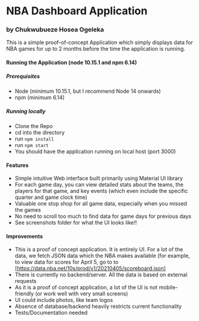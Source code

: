 # NBA  Dashboard Application
### by Chukwubueze Hosea Ogeleka
This is a simple proof-of-concept Application which simply displays data for NBA games for up to 2 months before the time the application is running. 

#### Running the Application (node 10.15.1 and npm 6.14)
##### Prerequisites
* Node (minimum 10.15.1, but I recommend Node 14 onwards)
* npm (minimum 6.14)

##### Running locally
* Clone the Repo
* cd into the directory
* run ```npm install```
* run ```npm start```
* You should have the application running on local host (port 3000)

#### Features
* Simple intuitive Web interface built primarily using Material UI library
* For each game day, you can view detailed stats about the teams, the players for that game, and key events (which even include the specific quarter and game clock time)
* Valuable one stop shop for all game data, especially when you missed the games
* No need to scroll too much to find data for game days for previous days
* See screenshots folder for what the UI looks like!!

#### Improvements
* This is a proof of concept application. It is entirely UI. For a lot of the data, we fetch JSON data which the NBA makes available (for example, to view data for scores for April 5, go to to [https://data.nba.net/10s/prod/v1/20210405/scoreboard.json] 
* There is currently no backend/server. All the data is based on external requests
* As it is a proof of concept application, a lot of the UI is not mobile-friendly (or work well with very small screens)
* UI could include photos, like team logos
* Absence of database/backend heavily restricts current functionality
* Tests/Documentation needed 